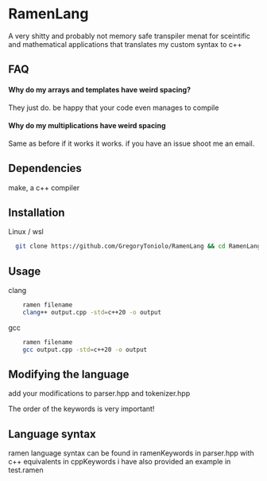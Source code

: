 
# RamenLang

A very shitty and probably not memory safe transpiler menat for sceintific and mathematical applications that translates my custom syntax to c++

## FAQ

#### Why do my arrays and templates have weird spacing?
They just do. be happy that your code even manages to compile

#### Why do my multiplications have weird spacing
Same as before if it works it works. if you have an issue shoot me an email.


## Dependencies

make, a c++ compiler

## Installation
Linux / wsl
```bash
  git clone https://github.com/GregoryToniolo/RamenLang && cd RamenLang && make build && sudo cp ramen /usr/bin 
```
## Usage

clang
```bash
    ramen filename 
    clang++ output.cpp -std=c++20 -o output
```
gcc
```bash
    ramen filename
    gcc output.cpp -std=c++20 -o output
```
## Modifying the language

add your modifications to parser.hpp and tokenizer.hpp

The order of the keywords is very important!

## Language syntax

ramen language syntax can be found in ramenKeywords in parser.hpp with c++ equivalents in cppKeywords
i have also provided an example in test.ramen

